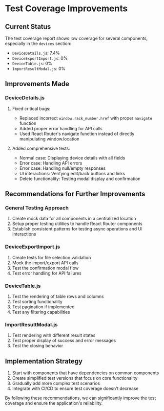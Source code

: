 # Test Coverage Improvements

## Current Status
The test coverage report shows low coverage for several components, especially in the `devices` section:

- `DeviceDetails.js`: 7.4%
- `DeviceExportImport.js`: 0%
- `DeviceTable.js`: 0%
- `ImportResultModal.js`: 0%

## Improvements Made

### DeviceDetails.js
1. Fixed critical bugs:
   - Replaced incorrect `window.rack_number.href` with proper `navigate` function
   - Added proper error handling for API calls
   - Used React Router's navigate function instead of directly manipulating window.location

2. Added comprehensive tests:
   - Normal case: Displaying device details with all fields
   - Error case: Handling API errors
   - Error case: Handling null/empty responses
   - UI interactions: Verifying edit/back buttons and links
   - Delete functionality: Testing modal display and confirmation

## Recommendations for Further Improvements

### General Testing Approach
1. Create mock data for all components in a centralized location
2. Setup proper testing utilities to handle React Router components
3. Establish consistent patterns for testing async operations and UI interactions

### DeviceExportImport.js
1. Create tests for file selection validation
2. Mock the import/export API calls
3. Test the confirmation modal flow
4. Test error handling for API failures

### DeviceTable.js
1. Test the rendering of table rows and columns
2. Test sorting functionality
3. Test pagination if implemented
4. Test any filtering capabilities

### ImportResultModal.js
1. Test rendering with different result states
2. Test proper display of success and error messages
3. Test the closing behavior

## Implementation Strategy
1. Start with components that have dependencies on common components
2. Create simplified test versions that focus on core functionality
3. Gradually add more complex test scenarios
4. Integrate with CI/CD to ensure test coverage doesn't decrease

By following these recommendations, we can significantly improve the test coverage and ensure the application's reliability.